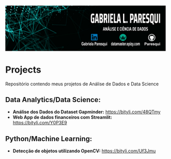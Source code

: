 
 
 <p align="left"><img src="./banner_01.jpg" ></p>
 
# Projects
Repositório  contendo meus projetos de Análise de Dados e Data Science

## Data Analytics/Data Science:
* **Análise dos Dados do Dataset Gapminder:** https://bityli.com/48QTmy
* **Web App de dados financeiros com Streamlit:** https://bityli.com/Y0P3E9

## Python/Machine Learning:
* **Detecção de objetos utilizando OpenCV:** https://bityli.com/Uf3Jmu
